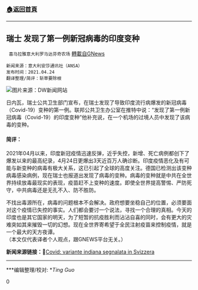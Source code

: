 ###  [:house:返回首頁](https://github.com/ourhimalayas/txt)
---

## 瑞士 发现了第一例新冠病毒的印度变种
` 喜马拉雅意大利罗马达芬奇农场` [轉載自GNews](https://gnews.org/zh-hans/1138780/)

```
新闻来源：意大利安莎通讯社（ANSA）
发布时间：2021.04.24
翻译整理/简评：斩草要除根
```


![]()![](https://gnews.org/wp-content/uploads/2021/04/57071751_403.jpg)图片来源：DW新闻网站

日内瓦，瑞士公共卫生部门宣布，在瑞士发现了导致印度流行病爆发的新冠病毒（Covid-19）变种的第一例。联邦公共卫生办公室在推特中说：“发现了第一例新冠病毒（Covid-19）的印度变种”他补充说，在一个机场的过境人员中发现了该病毒的变种。

#### 简评：

2021年04月以来，印度新冠疫情迅速反弹，近乎失控，新增、死亡病例都创下了爆发以来的最高纪录，4月24日更爆出3天近百万人确诊断。印度疫情恶化及有可能与新变种的病毒有极大关系，这已引起了全球的高度关注。德国已检测出该变种病毒感染病例，现在瑞士也报道出发现了病毒的变种。病毒的变种就是中共在全世界持续放毒最现实的表现，疫苗赶不上变种的速度。即使全世界提高警惕、严防死守，中共病毒还是无孔不入、防不胜防。

不找出毒源所在，病毒的问题根本不会解决。政府想要坐稳自己的位置，必须要面对这个疫情已失控的事实。人们都会要讨一个说法，寻找一个合理的真相。今天的印度也是其它国家的明天，为了短暂的抗疫胜利而沾沾自喜的同时，会有更大的灾难突如其来摧毁一切的幻想。现在全世界寄希望于全民注射疫苗来控制疫情，就是一个最大的天方夜谭。  
（本文仅代表译者个人观点，跟GNEWS平台无关。）

**新闻来源链接：**🔗[Covid: variante indiana segnalata in Svizzera](https://www.ansa.it/sito/notizie/topnews/2021/04/24/covid-variante-indiana-segnalata-in-svizzera_1ff69580-1cdd-44c8-88ff-2de80ea75ed7.html)

* * *

***编辑整理/校对: **Ting Guo*

0
